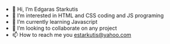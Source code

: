 - 👋 Hi, I’m Edgaras Starkutis
- 👀 I’m interested in HTML and CSS coding and JS programing
- 🌱 I’m currently learning Javascript
- 💞️ I’m looking to collaborate on any project
- 📫 How to reach me you estarkutis@yahoo.com

